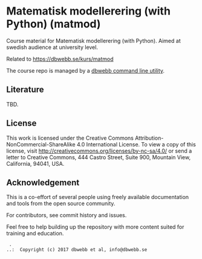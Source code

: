Matematisk modellerering (with Python) (matmod)
===================

Course material for Matematisk modellerering (with Python). Aimed at swedish audience at university level.

Related to https://dbwebb.se/kurs/matmod

The course repo is managed by a [dbwebb command line utility](https://dbwebb.se/dbwebb-cli).



Literature
-------------------

TBD.



License
-------------------

This work is licensed under the Creative Commons Attribution-NonCommercial-ShareAlike 4.0 International License. To view a copy of this license, visit http://creativecommons.org/licenses/by-nc-sa/4.0/ or send a letter to Creative Commons, 444 Castro Street, Suite 900, Mountain View, California, 94041, USA.



Acknowledgement
-------------------

This is a co-effort of several people using freely available documentation and tools from the open source community.

For contributors, see commit history and issues.

Feel free to help building up the repository with more content suited for training and education.




```
 .
..:  Copyright (c) 2017 dbwebb et al, info@dbwebb.se
```
